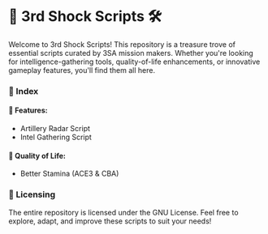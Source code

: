 # 🚀 3rd Shock Scripts 🛠️

Welcome to 3rd Shock Scripts! This repository is a treasure trove of essential scripts curated by 3SA mission makers. Whether you're looking for intelligence-gathering tools, quality-of-life enhancements, or innovative gameplay features, you'll find them all here.

### 📑 Index

#### 🌟 Features:
- Artillery Radar Script
- Intel Gathering Script

#### 🎉 Quality of Life:
- Better Stamina (ACE3 & CBA)

### 📜 Licensing

The entire repository is licensed under the GNU License. Feel free to explore, adapt, and improve these scripts to suit your needs!
